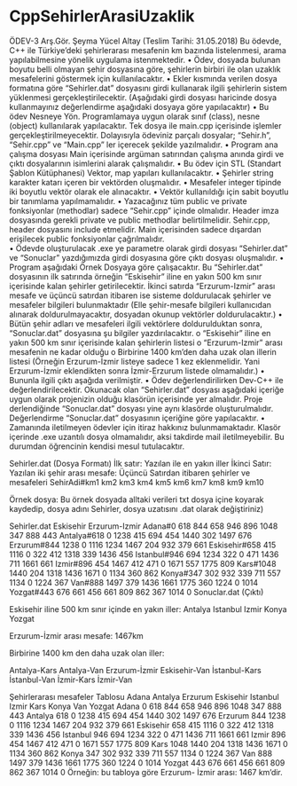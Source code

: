 # CppSehirlerArasiUzaklik
ÖDEV-3
Arş.Gör. Şeyma Yücel Altay (Teslim Tarihi: 31.05.2018)
Bu ödevde, C++ ile Türkiye’deki şehirlerarası mesafenin km bazında listelenmesi, arama yapılabilmesine yönelik uygulama istenmektedir.
•	Ödev,  dosyada bulunan boyutu belli olmayan şehir dosyasına göre, şehirlerin birbiri ile olan uzaklık mesafelerini göstermek için kullanılacaktır.
•	Ekler kısmında verilen dosya formatına göre “Sehirler.dat” dosyasını girdi kullanarak ilgili şehirlerin sistem yüklenmesi gerçekleştirilecektir. (Aşağıdaki girdi dosyası haricinde dosya kullanmayınız değerlendirme aşağıdaki dosyaya göre yapılacaktır)
•	Bu ödev Nesneye Yön. Programlamaya uygun olarak sınıf (class), nesne (object) kullanılarak yapılacaktır. Tek dosya ile main.cpp içerisinde işlemler gerçekleştirilmeyecektir. Dolayısıyla ödeviniz parçalı dosyalar; “Sehir.h”, “Sehir.cpp” ve “Main.cpp” ler içerecek şekilde yazılmalıdır. 
•	Program ana çalışma dosyası Main içerisinde argüman satırından çalışma anında girdi ve çıktı dosyalarının isimlerini alarak çalışmalıdır. 
•	Bu ödev için STL (Standart Şablon Kütüphanesi) Vektor, map yapıları kullanılacaktır.
•	Şehirler string karakter katarı içeren bir vektörden oluşmalıdır.
•	Mesafeler integer tipinde iki boyutlu vektör olarak ele alınacaktır.
•	Vektör kullanıldığı için sabit boyutlu bir tanımlama yapılmamalıdır.
•	Yazacağınız tüm public ve private fonksiyonlar (methodlar) sadece “Sehir.cpp” içinde olmalıdır. Header imza dosyasında gerekli private ve public methodlar belirtilmelidir. Sehir.cpp, header dosyasını include etmelidir. Main içerisinden sadece dışardan erişilecek public fonksiyonlar çağrılmalıdır.   
•	Ödevde oluşturulacak .exe ye parametre olarak girdi dosyası “Sehirler.dat” ve “Sonuclar” yazdığımızda girdi dosyasına göre çıktı dosyası oluşmalıdır.
•	Program aşağıdaki Örnek Dosyaya göre çalışacaktır.  Bu  “Sehirler.dat”  dosyasının ilk satırında örneğin “Eskisehir” iline en yakın 500 km sınır içerisinde kalan şehirler getirilecektir. İkinci satırda  “Erzurum-Izmir” arası mesafe ve üçüncü satırdan itibaren ise sisteme doldurulacak şehirler ve mesafeler bilgileri bulunmaktadır (Elle şehir-mesafe bilgileri kullanıcıdan alınarak doldurulmayacaktır, dosyadan okunup vektörler doldurulacaktır.) 
•	Bütün şehir adları ve mesafeleri ilgili vektörlere doldurulduktan sonra, “Sonuclar.dat” dosyasına şu bilgiler yazdırılacaktır.
o	“Eskisehir” iline en yakın 500 km sınır içerisinde kalan şehirlerin listesi
o	“Erzurum-Izmir” arası mesafenin ne kadar olduğu
o	  Birbirine 1400 km’den daha uzak olan illerin listesi (Örneğin Erzurum-İzmir listeye sadece 1 kez eklenmelidir. Yani Erzurum-İzmir eklendikten sonra İzmir-Erzurum listede olmamalıdır.)
•	Bununla ilgili çıktı aşağıda verilmiştir.
•	Ödev değerlendirilirken Dev-C++ ile değerlendirilecektir. Okunacak olan “Sehirler.dat” dosyası aşağıdaki içeriğe uygun olarak projenizin olduğu klasörün içerisinde yer almalıdır. Proje derlendiğinde “Sonuclar.dat” dosyası yine aynı klasörde oluşturulmalıdır. Değerlendirme “Sonuclar.dat” dosyasının içeriğine göre yapılacaktır.
•	 Zamanında iletilmeyen ödevler için itiraz hakkınız bulunmamaktadır. Klasör içerinde .exe uzantılı dosya olmamalıdır, aksi takdirde mail iletilmeyebilir. Bu durumdan öğrencinin kendisi mesul tutulacaktır.

Sehirler.dat (Dosya Formatı)
İlk satır: Yazılan ile en yakın iller 
İkinci Satır: Yazılan iki şehir arası mesafe:
Üçüncü Satırdan itibaren şehirler ve mesafeleri
SehirAdi#km1 km2 km3 km4 km5 km6 km7 km8 km9 km10

Örnek dosya: Bu örnek dosyada alltaki verileri txt dosya içine koyarak kaydedip, dosya adını Sehirler, dosya uzatısını .dat olarak değiştiriniz)

Sehirler.dat
Eskisehir
Erzurum-Izmir
Adana#0 618 844 658 946 896 1048 347 888 443
Antalya#618 0 1238 415 694 454 1440 302 1497 676
Erzurum#844 1238 0 1116 1234 1467 204 932 379 661
Eskisehir#658 415 1116 0 322 412 1318 339 1436 456
Istanbul#946 694 1234 322 0 471 1436 711 1661 661
Izmir#896 454 1467 412 471 0 1671 557 1775 809
Kars#1048 1440 204 1318 1436 1671 0 1134 360 862
Konya#347 302 932 339 711 557 1134 0 1224 367
Van#888 1497 379 1436 1661 1775 360 1224 0 1014
Yozgat#443 676 661 456 661 809 862 367 1014 0	Sonuclar.dat (Çıktı)

Eskisehir iline 500 km sınır içinde en yakın iller:
Antalya
Istanbul
Izmir
Konya
Yozgat

Erzurum-İzmir arası mesafe:
1467km

Birbirine 1400 km den daha uzak olan iller:

Antalya-Kars
Antalya-Van
Erzurum-İzmir
Eskisehir-Van
İstanbul-Kars
İstanbul-Van
İzmir-Kars
İzmir-Van


Şehirlerarası mesafeler Tablosu
 	Adana	Antalya	Erzurum	Eskisehir	Istanbul	Izmir	Kars	Konya	Van	Yozgat
Adana	0	618	844	658	946	896	1048	347	888	443
Antalya	618	0	1238	415	694	454	1440	302	1497	676
Erzurum	844	1238	0	1116	1234	1467	204	932	379	661
Eskisehir	658	415	1116	0	322	412	1318	339	1436	456
Istanbul	946	694	1234	322	0	471	1436	711	1661	661
Izmir	896	454	1467	412	471	0	1671	557	1775	809
Kars	1048	1440	204	1318	1436	1671	0	1134	360	862
Konya	347	302	932	339	711	557	1134	0	1224	367
Van	888	1497	379	1436	1661	1775	360	1224	0	1014
Yozgat	443	676	661	456	661	809	862	367	1014	0
Örneğin: bu tabloya göre Erzurum- İzmir arası: 1467 km’dir.




